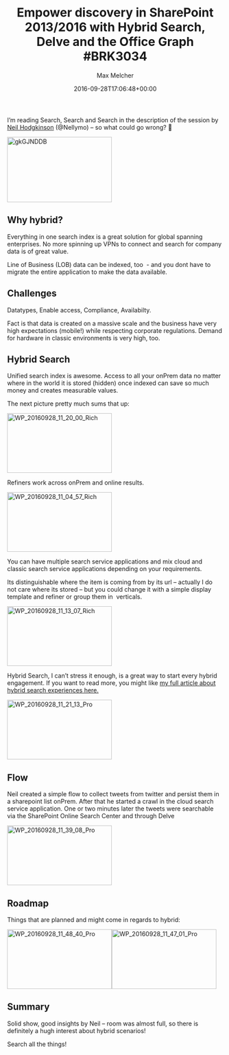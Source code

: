 ﻿---
title: 'Empower discovery in SharePoint 2013/2016 with Hybrid Search, Delve and the Office Graph #BRK3034'
author: Max Melcher
aliases:
   - "/post/2016-09-28-empower-discovery-in-sharepoint-20132016-with-hybrid-search-delve-and-the-office-graph-brk3034/"
2016: "09"
type: post
date: 2016-09-28T17:06:48+00:00
url: /2016/09/empower-discovery-in-sharepoint-20132016-with-hybrid-search-delve-and-the-office-graph-brk3034/
categories:
  - Delve
  - Hybrid
  - Ignite 2016
  - ITPro
  - Office 365
  - SharePoint 2013

---
I’m reading Search, Search and Search in the description of the session by <a href="https://twitter.com/Nellymo" target="_blank">Neil Hodgkinson</a> (@Nellymo) – so what could go wrong? 🙂

[<img style="background-image: none; padding-top: 0px; padding-left: 0px; display: inline; padding-right: 0px; border: 0px;" title="gkGJNDDB" src="https://melcher.it/wp-content/uploads/gkGJNDDB_thumb.jpg" alt="gkGJNDDB" width="244" height="152" border="0" />][1]

## Why hybrid?

Everything in one search index is a great solution for global spanning enterprises. No more spinning up VPNs to connect and search for company data is of great value.

Line of Business (LOB) data can be indexed, too  - and you dont have to migrate the entire application to make the data available.

## Challenges

Datatypes, Enable access, Compliance, Availabilty.

Fact is that data is created on a massive scale and the business have very high expectations (mobile!) while respecting corporate regulations. Demand for hardware in classic environments is very high, too.

## Hybrid Search

Unified search index is awesome. Access to all your onPrem data no matter where in the world it is stored (hidden) once indexed can save so much money and creates measurable values.

The next picture pretty much sums that up:

[<img style="background-image: none; padding-top: 0px; padding-left: 0px; display: inline; padding-right: 0px; border: 0px;" title="WP_20160928_11_20_00_Rich" src="https://melcher.it/wp-content/uploads/WP_20160928_11_20_00_Rich_thumb.jpg" alt="WP_20160928_11_20_00_Rich" width="244" height="139" border="0" />][2]

Refiners work across onPrem and online results.

[<img style="background-image: none; padding-top: 0px; padding-left: 0px; display: inline; padding-right: 0px; border: 0px;" title="WP_20160928_11_04_57_Rich" src="https://melcher.it/wp-content/uploads/WP_20160928_11_04_57_Rich_thumb.jpg" alt="WP_20160928_11_04_57_Rich" width="244" height="139" border="0" />][3]

You can have multiple search service applications and mix cloud and classic search service applications depending on your requirements.

Its distinguishable where the item is coming from by its url – actually I do not care where its stored – but you could change it with a simple display template and refiner or group them in  verticals.

[<img style="background-image: none; padding-top: 0px; padding-left: 0px; display: inline; padding-right: 0px; border: 0px;" title="WP_20160928_11_13_07_Rich" src="https://melcher.it/wp-content/uploads/WP_20160928_11_13_07_Rich_thumb.jpg" alt="WP_20160928_11_13_07_Rich" width="244" height="139" border="0" />][4]

Hybrid Search, I can’t stress it enough, is a great way to start every hybrid engagement. If you want to read more, you might like <a href="https://melcher.it/2015/11/cloud-hybrid-search-service-first-experiences/" target="_blank">my full article about hybrid search experiences here.</a>

[<img style="background-image: none; padding-top: 0px; padding-left: 0px; display: inline; padding-right: 0px; border: 0px;" title="WP_20160928_11_21_13_Pro" src="https://melcher.it/wp-content/uploads/WP_20160928_11_21_13_Pro_thumb.jpg" alt="WP_20160928_11_21_13_Pro" width="244" height="139" border="0" />][5]

## Flow

Neil created a simple flow to collect tweets from twitter and persist them in a sharepoint list onPrem. After that he started a crawl in the cloud search service application. One or two minutes later the tweets were searchable via the SharePoint Online Search Center and through Delve

[<img style="background-image: none; padding-top: 0px; padding-left: 0px; display: inline; padding-right: 0px; border: 0px;" title="WP_20160928_11_39_08_Pro" src="https://melcher.it/wp-content/uploads/WP_20160928_11_39_08_Pro_thumb.jpg" alt="WP_20160928_11_39_08_Pro" width="244" height="139" border="0" />][6]

## Roadmap

Things that are planned and might come in regards to hybrid:

[<img style="background-image: none; padding-top: 0px; padding-left: 0px; margin: 0px; display: inline; padding-right: 0px; border: 0px;" title="WP_20160928_11_48_40_Pro" src="https://melcher.it/wp-content/uploads/WP_20160928_11_48_40_Pro_thumb.jpg" alt="WP_20160928_11_48_40_Pro" width="244" height="139" border="0" />][7][<img style="background-image: none; padding-top: 0px; padding-left: 0px; display: inline; padding-right: 0px; border: 0px;" title="WP_20160928_11_47_01_Pro" src="https://melcher.it/wp-content/uploads/WP_20160928_11_47_01_Pro_thumb.jpg" alt="WP_20160928_11_47_01_Pro" width="244" height="139" border="0" />][8]

## Summary

Solid show, good insights by Neil – room was almost full, so there is definitely a hugh interest about hybrid scenarios!

Search all the things!

 [1]: https://melcher.it/wp-content/uploads/gkGJNDDB.jpg
 [2]: https://melcher.it/wp-content/uploads/WP_20160928_11_20_00_Rich.jpg
 [3]: https://melcher.it/wp-content/uploads/WP_20160928_11_04_57_Rich.jpg
 [4]: https://melcher.it/wp-content/uploads/WP_20160928_11_13_07_Rich.jpg
 [5]: https://melcher.it/wp-content/uploads/WP_20160928_11_21_13_Pro.jpg
 [6]: https://melcher.it/wp-content/uploads/WP_20160928_11_39_08_Pro.jpg
 [7]: https://melcher.it/wp-content/uploads/WP_20160928_11_48_40_Pro.jpg
 [8]: https://melcher.it/wp-content/uploads/WP_20160928_11_47_01_Pro.jpg

